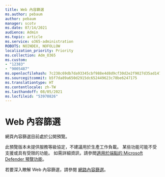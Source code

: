 ```yaml
---
title: Web 內容篩選
ms.author: pebaum
author: pebaum
manager: scotv
ms.date: 07/14/2021
audience: Admin
ms.topic: article
ms.service: o365-administration
ROBOTS: NOINDEX, NOFOLLOW
localization_priority: Priority
ms.collection: Adm_O365
ms.custom:
- "12383"
- "9005487"
ms.openlocfilehash: 7c238c69db7da93345cbf988e4d8d9cf30d2e2f9027d35ad147fef6968130108
ms.sourcegitcommit: b5f7da89a650d2915dc652449623c78be6247175
ms.translationtype: HT
ms.contentlocale: zh-TW
ms.lasthandoff: 08/05/2021
ms.locfileid: "53970826"
---
```

# <a name="web-content-filtering"></a>Web 內容篩選

網頁內容篩選目前處於公開預覽。

此預覽版本未提供服務等級協定，不建議用於生產工作負載。 某些功能可能不受支援或具有受限的功能。 如需詳細資訊，請參閲[適用於端點的 Microsoft Defender 預覽功能](/microsoft-365/security/defender-endpoint/preview)。

若要深入瞭解 Web 內容篩選，請參閱 [網路內容篩選](/microsoft-365/security/defender-endpoint/web-content-filtering)。